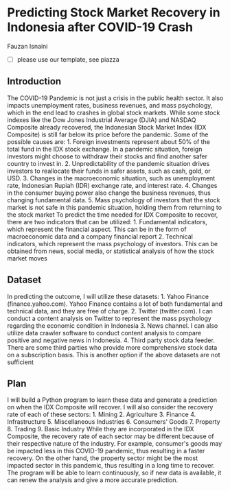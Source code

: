 # Predicting Stock Market Recovery in Indonesia after COVID-19 Crash

Fauzan Isnaini

- [ ] please use our template, see piazza

## Introduction

The COVID-19 Pandemic is not just a crisis in the public health sector.
It also impacts unemployment rates, business revenues, and mass
psychology, which in the end lead to crashes in global stock markets.
While some stock indexes like the Dow Jones Industrial Average (DJIA)
and NASDAQ Composite already recovered, the Indonesian Stock Market
Index (IDX Composite) is still far below its price before the pandemic.
Some of the possible causes are: 1. Foreign investments represent about
50% of the total fund in the IDX stock exchange. In a pandemic
situation, foreign investors might choose to withdraw their stocks and
find another safer country to invest in. 2. Unpredictability of the
pandemic situation drives investors to reallocate their funds in safer
assets, such as cash, gold, or USD. 3. Changes in the macroeconomic
situation, such as unemployment rate, Indonesian Rupiah (IDR) exchange
rate, and interest rate. 4. Changes in the consumer buying power also
change the business revenues, thus changing fundamental data. 5. Mass
psychology of investors that the stock market is not safe in this
pandemic situation, holding them from returning to the stock market To
predict the time needed for IDX Composite to recover, there are two
indicators that can be utilized: 1. Fundamental indicators, which
represent the financial aspect. This can be in the form of macroeconomic
data and a company financial report 2. Technical indicators, which
represent the mass psychology of investors. This can be obtained from
news, social media, or statistical analysis of how the stock market
moves

## Dataset


In predicting the outcome, I will utilize these datasets: 1. Yahoo
Finance (finance.yahoo.com). Yahoo Finance contains a lot of both
fundamental and technical data, and they are free of charge. 2. Twitter
(twitter.com). I can conduct a content analysis on Twitter to represent
the mass psychology regarding the economic condition in Indonesia 3.
News channel. I can also utilize data crawler software to conduct
content analysis to compare positive and negative news in Indonesia. 4.
Third party stock data feeder. There are some third parties who provide
more comprehensive stock data on a subscription basis. This is another
option if the above datasets are not sufficient

## Plan

I will build a Python program to learn these data and generate a
prediction on when the IDX Composite will recover. I will also consider
the recovery rate of each of these sectors: 1. Mining 2. Agriculture 3.
Finance 4. Infrastructure 5. Miscellaneous Industries 6. Consumers'
Goods 7. Property 8. Trading 9. Basic Industry While they are
incorporated in the IDX Composite, the recovery rate of each sector may
be different because of their respective nature of the industry. For
example, consumer's goods may be impacted less in this COVID-19
pandemic, thus resulting in a faster recovery. On the other hand, the
property sector might be the most impacted sector in this pandemic, thus
resulting in a long time to recover. The program will be able to learn
continuously, so if new data is available, it can renew the analysis and
give a more accurate prediction.
